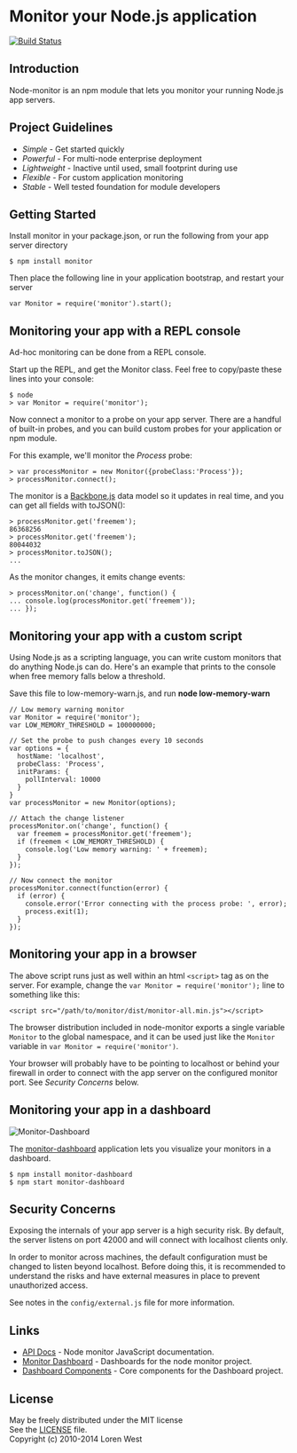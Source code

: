 Monitor your Node.js application
================================

[![Build Status](https://secure.travis-ci.org/lorenwest/node-monitor.png?branch=master)](https://travis-ci.org/lorenwest/node-monitor)

Introduction
------------

Node-monitor is an npm module that lets you monitor your running Node.js app servers.

Project Guidelines
------------------

* *Simple* - Get started quickly
* *Powerful* - For multi-node enterprise deployment
* *Lightweight* - Inactive until used, small footprint during use 
* *Flexible* - For custom application monitoring
* *Stable* - Well tested foundation for module developers


Getting Started
---------------

Install monitor in your package.json, or run the following from your app server directory

    $ npm install monitor

Then place the following line in your application bootstrap, and restart your server

    var Monitor = require('monitor').start();

Monitoring your app with a REPL console
---------------------------------------

Ad-hoc monitoring can be done from a REPL console.  

Start up the REPL, and get the Monitor class.  Feel free to copy/paste these lines into your console:

    $ node
    > var Monitor = require('monitor');

Now connect a monitor to a probe on your app server.  There are a handful of built-in probes, and you can build custom probes for your application or npm module.  

For this example, we'll monitor the *Process* probe:

    > var processMonitor = new Monitor({probeClass:'Process'});
    > processMonitor.connect();

The monitor is a [Backbone.js](http://backbonejs.org/) data model so it updates in real time, and you can get all fields with toJSON():

    > processMonitor.get('freemem');
    86368256
    > processMonitor.get('freemem');
    80044032
    > processMonitor.toJSON();
    ...

As the monitor changes, it emits change events:

    > processMonitor.on('change', function() {
    ... console.log(processMonitor.get('freemem'));
    ... });
 
Monitoring your app with a custom script
----------------------------------------

Using Node.js as a scripting language, you can write custom monitors that do anything Node.js can do.  Here's an example that prints to the console when free memory falls below a threshold.

Save this file to low-memory-warn.js, and run **node low-memory-warn**

    // Low memory warning monitor
    var Monitor = require('monitor');
    var LOW_MEMORY_THRESHOLD = 100000000;

    // Set the probe to push changes every 10 seconds
    var options = {
      hostName: 'localhost',
      probeClass: 'Process',
      initParams: {
        pollInterval: 10000
      }
    }
    var processMonitor = new Monitor(options);

    // Attach the change listener
    processMonitor.on('change', function() {
      var freemem = processMonitor.get('freemem');
      if (freemem < LOW_MEMORY_THRESHOLD) {
        console.log('Low memory warning: ' + freemem);
      }
    });

    // Now connect the monitor
    processMonitor.connect(function(error) {
      if (error) {
        console.error('Error connecting with the process probe: ', error);
        process.exit(1);
      }
    });

Monitoring your app in a browser
--------------------------------

The above script runs just as well within an html ```<script>``` tag as on the server.  For example, change the ```var Monitor = require('monitor');``` line to something like this:

    <script src="/path/to/monitor/dist/monitor-all.min.js"></script>

The browser distribution included in node-monitor exports a single variable ```Monitor``` to the global namespace, and it can be used just like the ```Monitor``` variable in ```var Monitor = require('monitor')```.

Your browser will probably have to be pointing to localhost or behind your firewall in order to connect with the app server on the configured monitor port.  See *Security Concerns* below.

Monitoring your app in a dashboard 
---------------------------
![Monitor-Dashboard](http://lorenwest.github.io/monitor-dashboard/img/cpu-gauge.png)

The [monitor-dashboard](https://github.com/lorenwest/monitor-dashboard) application lets you visualize your monitors in a dashboard.

    $ npm install monitor-dashboard
    $ npm start monitor-dashboard

Security Concerns
-----------------

Exposing the internals of your app server is a high security risk.  By default, the server listens on port 42000 and will connect with localhost clients only.

In order to monitor across machines, the default configuration must be changed to listen beyond localhost.  Before doing this, it is recommended to understand the risks and have external measures in place to prevent unauthorized access.

See notes in the ```config/external.js``` file for more information.

Links
-------

* [API Docs](http://lorenwest.github.io/node-monitor/doc/index.html) - Node monitor JavaScript documentation.
* [Monitor Dashboard](https://github.com/lorenwest/monitor-dashboard) - Dashboards for the node monitor project.
* [Dashboard Components](https://github.com/lorenwest/core-monitor) - Core components for the Dashboard project.

License
-------

May be freely distributed under the MIT license<br>
See the [LICENSE](https://github.com/lorenwest/node-monitor/blob/master/LICENSE) file.<br>
Copyright (c) 2010-2014 Loren West<br>

